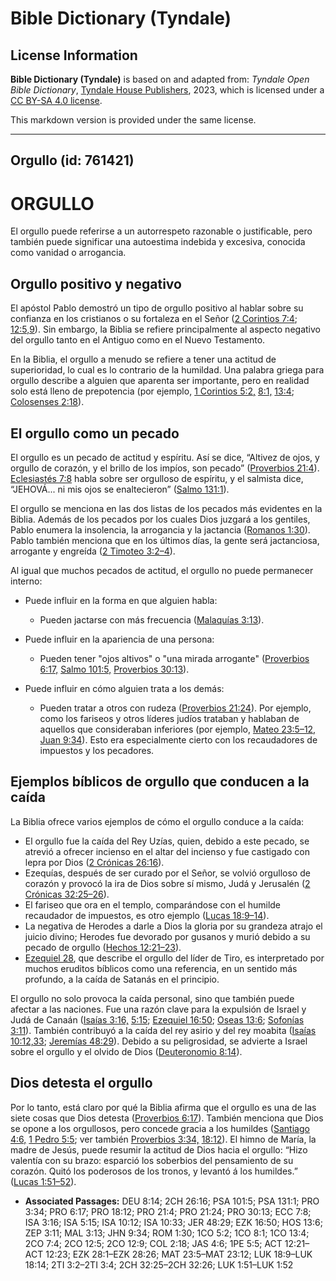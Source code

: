 # Bible Dictionary (Tyndale)

## License Information

**Bible Dictionary (Tyndale)** is based on and adapted from: _Tyndale Open Bible Dictionary_, [Tyndale House Publishers](https://tyndaleopenresources.com/), 2023, which is licensed under a [CC BY-SA 4.0 license](https://creativecommons.org/licenses/by-sa/4.0/legalcode.en).

This markdown version is provided under the same license.



--------------------------------

## Orgullo (id: 761421)

ORGULLO
=======

El orgullo puede referirse a un autorrespeto razonable o justificable, pero también puede significar una autoestima indebida y excesiva, conocida como vanidad o arrogancia.

Orgullo positivo y negativo
---------------------------

El apóstol Pablo demostró un tipo de orgullo positivo al hablar sobre su confianza en los cristianos o su fortaleza en el Señor ([2 Corintios 7:4](https://ref.ly/2Cor7:4); [12:5,9](https://ref.ly/2Cor12:5,2Cor12:9)). Sin embargo, la Biblia se refiere principalmente al aspecto negativo del orgullo tanto en el Antiguo como en el Nuevo Testamento.

En la Biblia, el orgullo a menudo se refiere a tener una actitud de superioridad, lo cual es lo contrario de la humildad. Una palabra griega para orgullo describe a alguien que aparenta ser importante, pero en realidad solo está lleno de prepotencia (por ejemplo, [1 Corintios 5:2,](https://ref.ly/1Cor5:2) [8:1,](https://ref.ly/1Cor8:1) [13:4](https://ref.ly/1Cor13:4); [Colosenses 2:18](https://ref.ly/Col2:18)).

El orgullo como un pecado
-------------------------

El orgullo es un pecado de actitud y espíritu. Así se dice, “Altivez de ojos, y orgullo de corazón, y el brillo de los impíos, son pecado” ([Proverbios 21:4](https://ref.ly/Prov21:4)). [Eclesiastés 7:8](https://ref.ly/Eccl7:8) habla sobre ser orgulloso de espíritu, y el salmista dice, “JEHOVÁ... ni mis ojos se enaltecieron” ([Salmo 131:1](https://ref.ly/Ps131:1)).

El orgullo se menciona en las dos listas de los pecados más evidentes en la Biblia. Además de los pecados por los cuales Dios juzgará a los gentiles, Pablo enumera la insolencia, la arrogancia y la jactancia ([Romanos 1:30](https://ref.ly/Rom1:30)). Pablo también menciona que en los últimos días, la gente será jactanciosa, arrogante y engreída ([2 Timoteo 3:2–4](https://ref.ly/2Tim3:2-2Tim3:4)).

Al igual que muchos pecados de actitud, el orgullo no puede permanecer interno:

* Puede influir en la forma en que alguien habla:

    + Pueden jactarse con más frecuencia ([Malaquías 3:13](https://ref.ly/Mal3:13)).
* Puede influir en la apariencia de una persona:

    + Pueden tener "ojos altivos" o "una mirada arrogante" ([Proverbios 6:17,](https://ref.ly/Prov6:17) [Salmo 101:5,](https://ref.ly/Ps101:5) [Proverbios 30:13](https://ref.ly/Prov30:13)).
* Puede influir en cómo alguien trata a los demás:

    + Pueden tratar a otros con rudeza ([Proverbios 21:24](https://ref.ly/Prov21:24)). Por ejemplo, como los fariseos y otros líderes judíos trataban y hablaban de aquellos que consideraban inferiores (por ejemplo, [Mateo 23:5–12,](https://ref.ly/Matt23:5-Matt23:12) [Juan 9:34](https://ref.ly/John9:34)). Esto era especialmente cierto con los recaudadores de impuestos y los pecadores.

Ejemplos bíblicos de orgullo que conducen a la caída
----------------------------------------------------

La Biblia ofrece varios ejemplos de cómo el orgullo conduce a la caída:

* El orgullo fue la caída del Rey Uzías, quien, debido a este pecado, se atrevió a ofrecer incienso en el altar del incienso y fue castigado con lepra por Dios ([2 Crónicas 26:16](https://ref.ly/2Chr26:16)).
* Ezequías, después de ser curado por el Señor, se volvió orgulloso de corazón y provocó la ira de Dios sobre sí mismo, Judá y Jerusalén ([2 Crónicas 32:25–26](https://ref.ly/2Chr32:25-2Chr32:26)).
* El fariseo que ora en el templo, comparándose con el humilde recaudador de impuestos, es otro ejemplo ([Lucas 18:9–14](https://ref.ly/Luke18:9-Luke18:14)).
* La negativa de Herodes a darle a Dios la gloria por su grandeza atrajo el juicio divino; Herodes fue devorado por gusanos y murió debido a su pecado de orgullo ([Hechos 12:21–23](https://ref.ly/Acts12:21-Acts12:23)).
* [Ezequiel 28](https://ref.ly/Ezek28:1-Ezek28:26), que describe el orgullo del líder de Tiro, es interpretado por muchos eruditos bíblicos como una referencia, en un sentido más profundo, a la caída de Satanás en el principio.

El orgullo no solo provoca la caída personal, sino que también puede afectar a las naciones. Fue una razón clave para la expulsión de Israel y Judá de Canaán ([Isaías 3:16,](https://ref.ly/Isa3:16) [5:15](https://ref.ly/Isa5:15); [Ezequiel 16:50](https://ref.ly/Ezek16:50); [Oseas 13:6](https://ref.ly/Hos13:6); [Sofonías 3:11](https://ref.ly/Zeph3:11)). También contribuyó a la caída del rey asirio y del rey moabita ([Isaías 10:12,33](https://ref.ly/Isa10:12); [Jeremías 48:29](https://ref.ly/Jer48:29)). Debido a su peligrosidad, se advierte a Israel sobre el orgullo y el olvido de Dios ([Deuteronomio 8:14](https://ref.ly/Deut8:14)).

Dios detesta el orgullo
-----------------------

Por lo tanto, está claro por qué la Biblia afirma que el orgullo es una de las siete cosas que Dios detesta ([Proverbios 6:17](https://ref.ly/Prov6:17)). También menciona que Dios se opone a los orgullosos, pero concede gracia a los humildes ([Santiago 4:6,](https://ref.ly/Jas4:6) [1 Pedro 5:5](https://ref.ly/1Pet5:5); ver también [Proverbios 3:34,](https://ref.ly/Prov3:34) [18:12](https://ref.ly/Prov18:12)). El himno de María, la madre de Jesús, puede resumir la actitud de Dios hacia el orgullo: “Hizo valentía con su brazo: esparció los soberbios del pensamiento de su corazón. Quitó los poderosos de los tronos, y levantó á los humildes.” ([Lucas 1:51–52](https://ref.ly/Luke1:51-Luke1:52)).

* **Associated Passages:** DEU 8:14; 2CH 26:16; PSA 101:5; PSA 131:1; PRO 3:34; PRO 6:17; PRO 18:12; PRO 21:4; PRO 21:24; PRO 30:13; ECC 7:8; ISA 3:16; ISA 5:15; ISA 10:12; ISA 10:33; JER 48:29; EZK 16:50; HOS 13:6; ZEP 3:11; MAL 3:13; JHN 9:34; ROM 1:30; 1CO 5:2; 1CO 8:1; 1CO 13:4; 2CO 7:4; 2CO 12:5; 2CO 12:9; COL 2:18; JAS 4:6; 1PE 5:5; ACT 12:21–ACT 12:23; EZK 28:1–EZK 28:26; MAT 23:5–MAT 23:12; LUK 18:9–LUK 18:14; 2TI 3:2–2TI 3:4; 2CH 32:25–2CH 32:26; LUK 1:51–LUK 1:52

